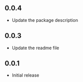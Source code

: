 ## 0.0.4

* Update the package description

## 0.0.3

* Update the readme file

## 0.0.1

* Initial release